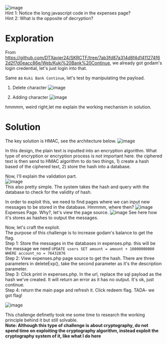 ![image](https://github.com/user-attachments/assets/0dc3cd01-f40c-4d9c-9f73-389d256bcd1d)
<br>Hint 1: Notice the long javascript code in the expenses page?
<br>Hint 2: What is the opposite of decryption?

# Exploration
From https://github.com/DTXavier24/SKRCTF/tree/7ab3fd87a314d8f4d1411274f62d2f7d0eacc86e/Web/Kuki%20Bank%20Continue,
we already got godam's login credential, let's just login into that.

Same as ```Kuki Bank Continue```, let's test by manipulating the payload.
1. Delete character
![image](https://github.com/user-attachments/assets/69d5f017-669e-4bca-977d-66a206cf7b6c)

2. Adding character
![image](https://github.com/user-attachments/assets/5a20f184-172e-4f61-969a-4f835451debc)

hmmmm, weird right,let me explain the working mechanism in solution.

# Solution
The key solution is HMAC, see the architecture below.
![image](https://github.com/user-attachments/assets/f2a3bf37-d4d4-456d-bdc8-71d60d94ca85)

In this design, the plain text is inputted into an encryption algorithm. What type of encryption or encryption process is not important here. the ciphered text is then send to HMAC algorithm to do two things, 1) create a hash based of the ciphered text, 2) store the hash into a database.

Now, I'll explain the validation part.
<br>![image](https://github.com/user-attachments/assets/5fdea282-318d-473f-840f-cd21faa63a55)
<br>This also pretty simple. The system takes the hash and query with the database to check for the validity of hash.

In order to exploit this, we need to find pages where we can input new messages to be stored in the database. Hmmmm, where then?
![image](https://github.com/user-attachments/assets/0e384c69-2381-4364-87da-d2675a79be14)
Expenses Page. Why?, let's view the page source.
![image](https://github.com/user-attachments/assets/4284a22e-0f4c-4674-ae70-f6005f390e3d)
See here how it's stores as hashes to output the messages. 

Now, let's craft the exploit.
<br>The purpose of this challenge is to increase godam's balance to get the flag.
<br>Step 1: Store the messages in the databases in expenses.php. this will be the message we need ```UPDATE users SET amount = amount + 10000000000 WHERE account_no = 76432876```
<br>Step 2: View expenses.php page source to get the hash. There are three parameters in deleteExp(), take the second parameter as it's the description parameter.
<br>Step 3: Click print in expenses.php. In the url, replace the sql payload as the hash we've created. It will return an error as it has no output. It's ok, just continue.
<br>Step 4: return the main page and refresh it. Click redeem flag. TADA- we got flag!

![image](https://github.com/user-attachments/assets/2b728d3d-0d45-42eb-85e8-b56ac4bd3210)

This challenge definetly took me some time to research the working principle behind it but still solvable.
<br>**Note: Although this type of challenge is about cryptography, do not spend time on exploiting the cryptography algorithm, instead exploit the cryptography system of it, like what I do here**
